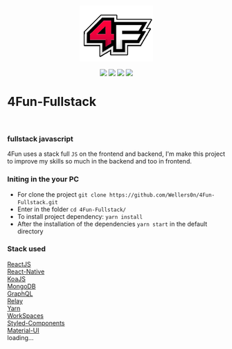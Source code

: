 <p align="center">
    <img src="./4fun.png" height="130"/>
</p>
<p align="center">
    <img src="https://img.shields.io/github/package-json/v/wellers0n/4fun-fullstack.svg"/>
    <img src="https://img.shields.io/github/last-commit/wellers0n/4fun-fullstack.svg"/>
    <img src="https://img.shields.io/github/license/wellers0n/4fun-fullstack.svg"/>
    <a href="https://twitter.com/wellers0n_" target="_blank">
        <img src="https://img.shields.io/twitter/url/https/wellers0n_.svg?style=social"/>
    </a>
</p>

<p align="center">
   <h1>4Fun-Fullstack</h1>
<p/>
    
<br/>

### fullstack javascript  
  
   4Fun uses a stack full `JS` on the frontend and backend,
   I'm make this project to improve my skills so much in the
   backend and too in frontend.
  
### Initing in the your PC

- For clone the project `git clone https://github.com/Wellers0n/4Fun-Fullstack.git`
- Enter in the folder `cd 4Fun-Fullstack/`
- To install project dependency: `yarn install`
- After the installation of the dependencies `yarn start` in the default directory

### Stack used

[ReactJS](https://reactjs.org/)<br/>
[React-Native](https://facebook.github.io/react-native/)<br/>
[KoaJS](https://koajs.com/)<br/>
[MongoDB](https://www.mongodb.com/)<br/>
[GraphQL](https://graphql.org/)<br/>
[Relay](https://relay.dev/)<br/>
[Yarn](https://yarnpkg.com/en/)<br/>
[WorkSpaces](https://yarnpkg.com/lang/en/docs/workspaces/)<br/>
[Styled-Components](https://www.styled-components.com/)<br/>
[Material-UI](https://material-ui.com/)<br/>
loading...
